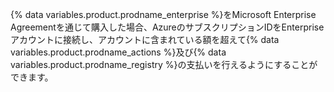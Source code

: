 {% data variables.product.prodname_enterprise %}をMicrosoft Enterprise Agreementを通じて購入した場合、AzureのサブスクリプションIDをEnterpriseアカウントに接続し、アカウントに含まれている額を超えて{% data variables.product.prodname_actions %}及び{% data variables.product.prodname_registry %}の支払いを行えるようにすることができます。